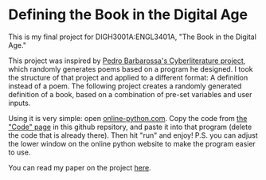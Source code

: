# Defining the Book in the Digital Age
This is my final project for DIGH3001A:ENGL3401A, "The Book in the Digital Age." 

This project was inspired by [Pedro Barbarossa's Cyberliterature project](https://collection.eliterature.org/3/works/cyberliterature/PB_ELC3.html#annotations:eczrKBJ5Eeul8YvJvHSACA), which randomly generates poems based on a program he designed. I took the structure of that project and applied to a different format: A definition instead of a poem. The following project creates a randomly generated definition of a book, based on a combination of pre-set variables and user inputs. 

Using it is very simple: open [online-python.com](https://www.online-python.com/). Copy the code from [the "Code" page](https://github.com/zoe-f-cyborg/definition_of_a_book_project/blob/main/Code.md) in this github repsitory, and paste it into that program (delete the code that is already there). Then hit "run" and enjoy!
P.S. you can adjust the lower window on the online python website to make the program easier to use. 

You can read my paper on the project [here](https://github.com/zoe-f-cyborg/definition_of_a_book_project/blob/main/Final_Paper.md).
